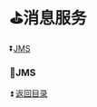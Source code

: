 # :golf:消息服务  #

<b id="t"></b>

:arrow_double_down:[JMS](#a1)

<b id="a1"></b>

### :bowling:JMS ###

:arrow_double_up: [返回目录](#t)

